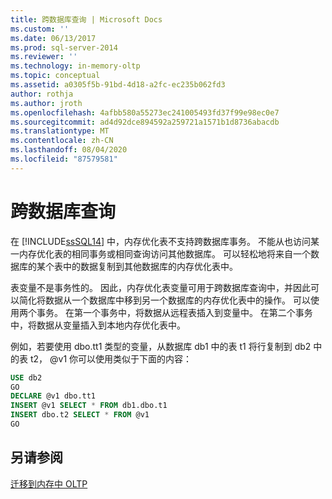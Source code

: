 ```yaml
---
title: 跨数据库查询 | Microsoft Docs
ms.custom: ''
ms.date: 06/13/2017
ms.prod: sql-server-2014
ms.reviewer: ''
ms.technology: in-memory-oltp
ms.topic: conceptual
ms.assetid: a0305f5b-91bd-4d18-a2fc-ec235b062fd3
author: rothja
ms.author: jroth
ms.openlocfilehash: 4afbb580a55273ec241005493fd37f99e98ec0e7
ms.sourcegitcommit: ad4d92dce894592a259721a1571b1d8736abacdb
ms.translationtype: MT
ms.contentlocale: zh-CN
ms.lasthandoff: 08/04/2020
ms.locfileid: "87579581"
---
```

# <a name="cross-database-queries"></a>跨数据库查询
  在 [!INCLUDE[ssSQL14](../../includes/sssql14-md.md)] 中，内存优化表不支持跨数据库事务。 不能从也访问某一内存优化表的相同事务或相同查询访问其他数据库。 可以轻松地将来自一个数据库的某个表中的数据复制到其他数据库的内存优化表中。  
  
 表变量不是事务性的。 因此，内存优化表变量可用于跨数据库查询中，并因此可以简化将数据从一个数据库中移到另一个数据库的内存优化表中的操作。 可以使用两个事务。 在第一个事务中，将数据从远程表插入到变量中。 在第二个事务中，将数据从变量插入到本地内存优化表中。  
  
 例如，若要使用 dbo.tt1 类型的变量，从数据库 db1 中的表 t1 将行复制到 db2 中的表 t2， @v1 你可以使用类似于下面的内容：  
  
```sql  
USE db2   
GO   
DECLARE @v1 dbo.tt1   
INSERT @v1 SELECT * FROM db1.dbo.t1   
INSERT dbo.t2 SELECT * FROM @v1   
GO  
```  
  
## <a name="see-also"></a>另请参阅  
 [迁移到内存中 OLTP](migrating-to-in-memory-oltp.md)  
  
  
